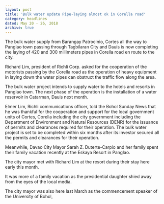 ```yaml
---
layout: post
title: 'Bulk water update Pipe-laying almost ok in Corella road'
category: headlines
dated: May 20 - 26, 2018
archive: true
---
```


The bulk water supply from Barangay Patrocinio, Cortes all the way to Panglao town passing through Tagbilaran City and Dauis is now completing the laying of 420 and 300 millimeters pipes in Corella road en route to the city.

Richard Lim, president of Richli Corp. asked for the cooperation of the motorists passing by the Corella road as the operation of heavy equipment in laying down the water pipes can obstruct the traffic flow along the area.

The bulk water project intends to supply water to the hotels and resorts in Panglao town.
The next phase of the operation is the installation of a water reservoir in Catarman, Dauis next month.

Elmer Lim, Richli communications officer, told the Bohol Sunday News that he was thankful for the cooperation and support for the local government units of Cortes, Corella including the city government including the Department of Environment and Natural Resources (DENR) for the issuance of permits and clearances required for their operation.
The bulk water project is set to be completed within six months after its investor secured all the permits and clearances for their operation.

Meanwhile, Davao City Mayor Sarah Z. Duterte-Carpio and her family spent their family vacation recently at the Eskaya Resort in Panglao.

The city mayor met with Richard Lim at the resort during their stay here early this month.

It was more of a family vacation as the presidential daughter shied away from the eyes of the local media.

The city mayor was also here last March as the commencement speaker of the University of Bohol, 